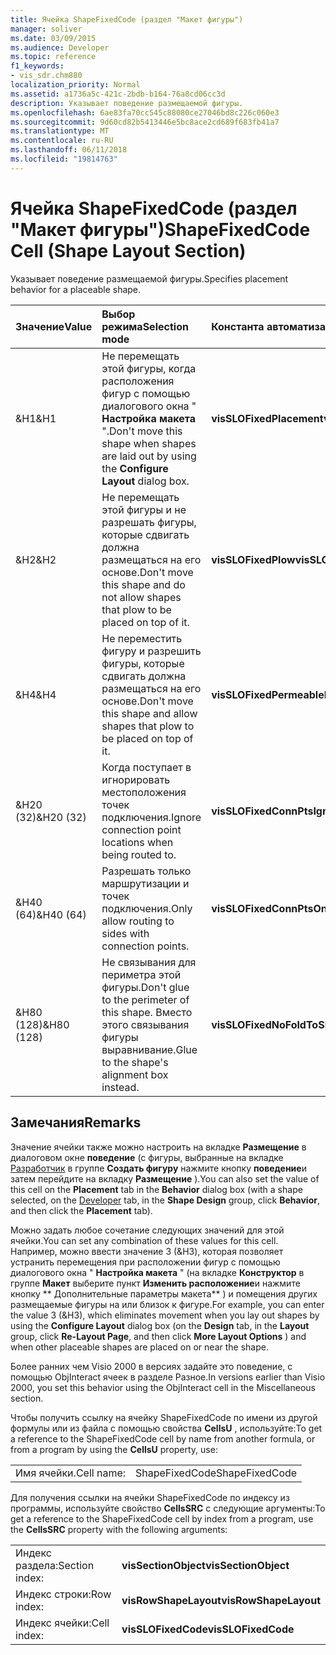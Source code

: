```yaml
---
title: Ячейка ShapeFixedCode (раздел "Макет фигуры")
manager: soliver
ms.date: 03/09/2015
ms.audience: Developer
ms.topic: reference
f1_keywords:
- vis_sdr.chm880
localization_priority: Normal
ms.assetid: a1736a5c-421c-2bdb-b164-76a8cd06cc3d
description: Указывает поведение размещаемой фигуры.
ms.openlocfilehash: 6ae83fa70cc545c88080ce27046bd8c226c060e3
ms.sourcegitcommit: 9d60cd82b5413446e5bc8ace2cd689f683fb41a7
ms.translationtype: MT
ms.contentlocale: ru-RU
ms.lasthandoff: 06/11/2018
ms.locfileid: "19814763"
---
```

# <a name="shapefixedcode-cell-shape-layout-section"></a><span data-ttu-id="05fee-103">Ячейка ShapeFixedCode (раздел "Макет фигуры")</span><span class="sxs-lookup"><span data-stu-id="05fee-103">ShapeFixedCode Cell (Shape Layout Section)</span></span>

<span data-ttu-id="05fee-104">Указывает поведение размещаемой фигуры.</span><span class="sxs-lookup"><span data-stu-id="05fee-104">Specifies placement behavior for a placeable shape.</span></span>
  
|<span data-ttu-id="05fee-105">**Значение**</span><span class="sxs-lookup"><span data-stu-id="05fee-105">**Value**</span></span>|<span data-ttu-id="05fee-106">**Выбор режима**</span><span class="sxs-lookup"><span data-stu-id="05fee-106">**Selection mode**</span></span>|<span data-ttu-id="05fee-107">**Константа автоматизации**</span><span class="sxs-lookup"><span data-stu-id="05fee-107">**Automation constant**</span></span>|
|:-----|:-----|:-----|
|<span data-ttu-id="05fee-108">&amp;H1</span><span class="sxs-lookup"><span data-stu-id="05fee-108">&amp;H1</span></span>  <br/> |<span data-ttu-id="05fee-109">Не перемещать этой фигуры, когда расположения фигур с помощью диалогового окна " **Настройка макета** ".</span><span class="sxs-lookup"><span data-stu-id="05fee-109">Don't move this shape when shapes are laid out by using the **Configure Layout** dialog box.</span></span>  <br/> |<span data-ttu-id="05fee-110">**visSLOFixedPlacement**</span><span class="sxs-lookup"><span data-stu-id="05fee-110">**visSLOFixedPlacement**</span></span> <br/> |
|<span data-ttu-id="05fee-111">&amp;H2</span><span class="sxs-lookup"><span data-stu-id="05fee-111">&amp;H2</span></span>  <br/> |<span data-ttu-id="05fee-112">Не перемещать этой фигуры и не разрешать фигуры, которые сдвигать должна размещаться на его основе.</span><span class="sxs-lookup"><span data-stu-id="05fee-112">Don't move this shape and do not allow shapes that plow to be placed on top of it.</span></span>  <br/> |<span data-ttu-id="05fee-113">**visSLOFixedPlow**</span><span class="sxs-lookup"><span data-stu-id="05fee-113">**visSLOFixedPlow**</span></span> <br/> |
|<span data-ttu-id="05fee-114">&amp;H4</span><span class="sxs-lookup"><span data-stu-id="05fee-114">&amp;H4</span></span>  <br/> |<span data-ttu-id="05fee-115">Не переместить фигуру и разрешить фигуры, которые сдвигать должна размещаться на его основе.</span><span class="sxs-lookup"><span data-stu-id="05fee-115">Don't move this shape and allow shapes that plow to be placed on top of it.</span></span>  <br/> |<span data-ttu-id="05fee-116">**visSLOFixedPermeablePlow**</span><span class="sxs-lookup"><span data-stu-id="05fee-116">**visSLOFixedPermeablePlow**</span></span> <br/> |
|<span data-ttu-id="05fee-117">&amp;H20 (32)</span><span class="sxs-lookup"><span data-stu-id="05fee-117">&amp;H20 (32)</span></span>  <br/> |<span data-ttu-id="05fee-118">Когда поступает в игнорировать местоположения точек подключения.</span><span class="sxs-lookup"><span data-stu-id="05fee-118">Ignore connection point locations when being routed to.</span></span>  <br/> |<span data-ttu-id="05fee-119">**visSLOFixedConnPtsIgnore**</span><span class="sxs-lookup"><span data-stu-id="05fee-119">**visSLOFixedConnPtsIgnore**</span></span> <br/> |
|<span data-ttu-id="05fee-120">&amp;H40 (64)</span><span class="sxs-lookup"><span data-stu-id="05fee-120">&amp;H40 (64)</span></span>  <br/> |<span data-ttu-id="05fee-121">Разрешать только маршрутизации и точек подключения.</span><span class="sxs-lookup"><span data-stu-id="05fee-121">Only allow routing to sides with connection points.</span></span>  <br/> |<span data-ttu-id="05fee-122">**visSLOFixedConnPtsOnly**</span><span class="sxs-lookup"><span data-stu-id="05fee-122">**visSLOFixedConnPtsOnly**</span></span> <br/> |
|<span data-ttu-id="05fee-123">&amp;H80 (128)</span><span class="sxs-lookup"><span data-stu-id="05fee-123">&amp;H80 (128)</span></span>  <br/> |<span data-ttu-id="05fee-124">Не связывания для периметра этой фигуры.</span><span class="sxs-lookup"><span data-stu-id="05fee-124">Don't glue to the perimeter of this shape.</span></span> <span data-ttu-id="05fee-125">Вместо этого связывания фигуры выравнивание.</span><span class="sxs-lookup"><span data-stu-id="05fee-125">Glue to the shape's alignment box instead.</span></span>  <br/> |<span data-ttu-id="05fee-126">**visSLOFixedNoFoldToShape**</span><span class="sxs-lookup"><span data-stu-id="05fee-126">**visSLOFixedNoFoldToShape**</span></span> <br/> |
   
## <a name="remarks"></a><span data-ttu-id="05fee-127">Замечания</span><span class="sxs-lookup"><span data-stu-id="05fee-127">Remarks</span></span>

<span data-ttu-id="05fee-128">Значение ячейки также можно настроить на вкладке **Размещение** в диалоговом окне **поведение** (с фигуры, выбранные на вкладке [Разработчик](run-in-developer-mode-display-the-developer-tab.md) в группе **Создать фигуру** нажмите кнопку **поведение**и затем перейдите на вкладку **Размещение** ).</span><span class="sxs-lookup"><span data-stu-id="05fee-128">You can also set the value of this cell on the **Placement** tab in the **Behavior** dialog box (with a shape selected, on the [Developer](run-in-developer-mode-display-the-developer-tab.md) tab, in the **Shape Design** group, click **Behavior**, and then click the **Placement** tab).</span></span> 
  
<span data-ttu-id="05fee-129">Можно задать любое сочетание следующих значений для этой ячейки.</span><span class="sxs-lookup"><span data-stu-id="05fee-129">You can set any combination of these values for this cell.</span></span> <span data-ttu-id="05fee-130">Например, можно ввести значение 3 (&amp;H3), которая позволяет устранить перемещения при расположении фигур с помощью диалогового окна " **Настройка макета** " (на вкладке **Конструктор** в группе **Макет** выберите пункт **Изменить расположение**и нажмите кнопку ** Дополнительные параметры макета** ) и помещения других размещаемые фигуры на или близок к фигуре.</span><span class="sxs-lookup"><span data-stu-id="05fee-130">For example, you can enter the value 3 (&amp;H3), which eliminates movement when you lay out shapes by using the **Configure Layout** dialog box (on the **Design** tab, in the **Layout** group, click **Re-Layout Page**, and then click **More Layout Options** ) and when other placeable shapes are placed on or near the shape.</span></span> 
  
<span data-ttu-id="05fee-131">Более ранних чем Visio 2000 в версиях задайте это поведение, с помощью ObjInteract ячеек в разделе Разное.</span><span class="sxs-lookup"><span data-stu-id="05fee-131">In versions earlier than Visio 2000, you set this behavior using the ObjInteract cell in the Miscellaneous section.</span></span> 
  
<span data-ttu-id="05fee-132">Чтобы получить ссылку на ячейку ShapeFixedCode по имени из другой формулы или из файла с помощью свойства **CellsU** , используйте:</span><span class="sxs-lookup"><span data-stu-id="05fee-132">To get a reference to the ShapeFixedCode cell by name from another formula, or from a program by using the **CellsU** property, use:</span></span> 
  
|||
|:-----|:-----|
|<span data-ttu-id="05fee-133">Имя ячейки.</span><span class="sxs-lookup"><span data-stu-id="05fee-133">Cell name:</span></span>  <br/> |<span data-ttu-id="05fee-134">ShapeFixedCode</span><span class="sxs-lookup"><span data-stu-id="05fee-134">ShapeFixedCode</span></span>  <br/> |
   
<span data-ttu-id="05fee-135">Для получения ссылки на ячейки ShapeFixedCode по индексу из программы, используйте свойство **CellsSRC** с следующие аргументы:</span><span class="sxs-lookup"><span data-stu-id="05fee-135">To get a reference to the ShapeFixedCode cell by index from a program, use the **CellsSRC** property with the following arguments:</span></span> 
  
|||
|:-----|:-----|
|<span data-ttu-id="05fee-136">Индекс раздела:</span><span class="sxs-lookup"><span data-stu-id="05fee-136">Section index:</span></span>  <br/> |<span data-ttu-id="05fee-137">**visSectionObject**</span><span class="sxs-lookup"><span data-stu-id="05fee-137">**visSectionObject**</span></span> <br/> |
|<span data-ttu-id="05fee-138">Индекс строки:</span><span class="sxs-lookup"><span data-stu-id="05fee-138">Row index:</span></span>  <br/> |<span data-ttu-id="05fee-139">**visRowShapeLayout**</span><span class="sxs-lookup"><span data-stu-id="05fee-139">**visRowShapeLayout**</span></span> <br/> |
|<span data-ttu-id="05fee-140">Индекс ячейки:</span><span class="sxs-lookup"><span data-stu-id="05fee-140">Cell index:</span></span>  <br/> |<span data-ttu-id="05fee-141">**visSLOFixedCode**</span><span class="sxs-lookup"><span data-stu-id="05fee-141">**visSLOFixedCode**</span></span> <br/> |
   

